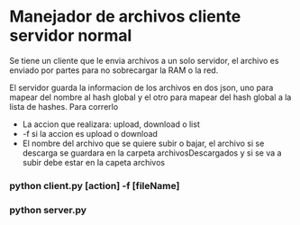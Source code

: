 # Manejador de archivos cliente servidor normal 

Se tiene un cliente que le envia archivos a un solo servidor, el archivo es enviado por partes para no sobrecargar la RAM o la red. 

El servidor guarda la informacion de los archivos en dos json, uno para mapear del nombre al hash global y el otro para mapear del hash global a la lista de hashes. 
Para correrlo


* La accion que realizara: upload, download o list
* -f si la accion es upload o download 
* El nombre del archivo que se quiere subir o bajar, el archivo si se descarga se guardara en la carpeta archivosDescargados y si se va a subir debe estar en la capeta archivos
### python client.py [action] -f [fileName]

### python server.py